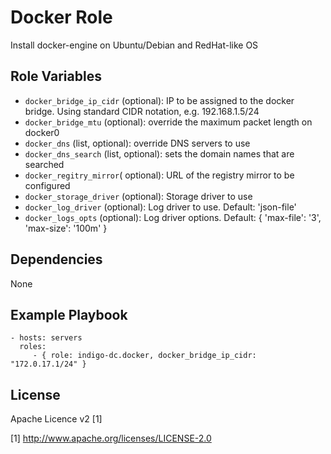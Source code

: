 Docker Role
=========

Install docker-engine on Ubuntu/Debian and RedHat-like OS

Role Variables
--------------

- `docker_bridge_ip_cidr` (optional): IP to be assigned to the docker bridge. Using standard CIDR notation, e.g. 192.168.1.5/24
- `docker_bridge_mtu` (optional): override the maximum packet length on docker0
- `docker_dns` (list, optional): override DNS servers to use
- `docker_dns_search` (list, optional): sets the domain names that are searched
- `docker_regitry_mirror`( optional): URL of the registry mirror to be configured
- `docker_storage_driver` (optional): Storage driver to use
- `docker_log_driver` (optional): Log driver to use. Default: 'json-file'
- `docker_logs_opts` (optional): Log driver options. Default: { 'max-file': '3', 'max-size': '100m' }

Dependencies
--------------
None

Example Playbook
----------------

    - hosts: servers
      roles:
         - { role: indigo-dc.docker, docker_bridge_ip_cidr: "172.0.17.1/24" }

License
-------

Apache Licence v2 [1]

[1] http://www.apache.org/licenses/LICENSE-2.0
